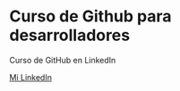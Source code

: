 # Curso de Github para desarrolladores

Curso de GitHub en LinkedIn

[Mi LinkedIn](https://www.linkedin.com/in/emiliano-gonzalez-it)
